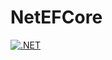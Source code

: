 # NetEFCore

[![.NET](https://github.com/lkrjunior/NetEFCore/actions/workflows/dotnet.yml/badge.svg)](https://github.com/lkrjunior/NetEFCore/actions/workflows/dotnet.yml)
